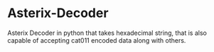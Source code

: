 # Asterix-Decoder
Asterix Decoder in python that takes hexadecimal string, that is also capable of accepting cat011 encoded data along with others.
